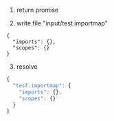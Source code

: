 1. return promise

2. write file "input/test.importmap"
```importmap
{
  "imports": {},
  "scopes": {}
}
```

3. resolve
```js
{
  "test.importmap": {
    "imports": {},
    "scopes": {}
  }
}
```